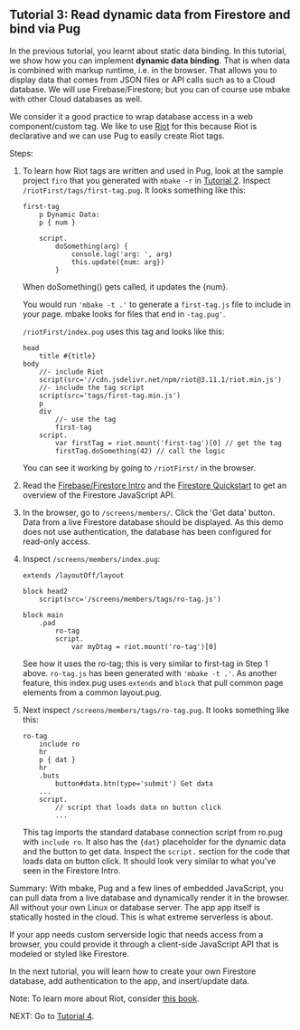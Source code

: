 ## Tutorial 3: Read dynamic data from Firestore and bind via Pug

In the previous tutorial, you learnt about static data binding. In this tutorial, we show how you can implement __dynamic data binding__. That is when data is combined with markup runtime, i.e. in the browser. That allows you to display data that comes from JSON files or API calls such as to a Cloud database. We will use Firebase/Firestore; but you can of course use mbake with other Cloud databases as well.

We consider it a good practice to wrap database access in a web component/custom tag. We like to use [Riot](https://riot.js.org/) for this because Riot is declarative and we can use Pug to easily create Riot tags.

Steps:

1. To learn how Riot tags are written and used in Pug, look at the sample project `firo` that you generated with `mbake -r` in [Tutorial 2](/t2/). Inspect `/riotFirst/tags/first-tag.pug`. It looks something like this:

    ```
    first-tag
        p Dynamic Data:
        p { num }

        script.
            doSomething(arg) {
                console.log('arg: ', arg)
                this.update({num: arg})
            }
    ```

    When doSomething() gets called, it updates the {num}.

    You would run `'mbake -t .'` to generate a `first-tag.js` file to include in your page. mbake looks for files that end in `-tag.pug'`.
    
    `/riotFirst/index.pug` uses this tag and looks like this:

    ```
    head
        title #{title}
    body
        //- include Riot
        script(src='//cdn.jsdelivr.net/npm/riot@3.11.1/riot.min.js')
        //- include the tag script
        script(src='tags/first-tag.min.js')
        p
        div
            //- use the tag
            first-tag
        script.
            var firstTag = riot.mount('first-tag')[0] // get the tag
            firstTag.doSomething(42) // call the logic
    ```
    You can see it working by going to `/riotFirst/` in the browser.


2. Read the [Firebase/Firestore Intro](https://firebase.google.com/docs/firestore/)  and the [Firestore Quickstart](https://firebase.google.com/docs/firestore/quickstart) to get an overview of the Firestore JavaScript API.

3. In the browser, go to `/screens/members/`. Click the 'Get data' button. Data from a live Firestore database should be displayed. As this demo does not use authentication, the database has been configured for read-only access.

4. Inspect `/screens/members/index.pug`:

    ```
    extends /layoutOff/layout

    block head2
        script(src='/screens/members/tags/ro-tag.js')

    block main
        .pad
            ro-tag
            script.
                var myDtag = riot.mount('ro-tag')[0]
    ```
    See how it uses the ro-tag; this is very similar to first-tag in Step 1 above. `ro-tag.js` has been generated with `'mbake -t .'`. As another feature, this index.pug uses `extends` and `block` that pull common page elements from a common layout.pug. 

5. Next inspect `/screens/members/tags/ro-tag.pug`. It looks something like this:

    ```
    ro-tag
        include ro
        hr
        p { dat }
        hr
        .buts
            button#data.btn(type='submit') Get data
        ...
        script.
            // script that loads data on button click
            ...
    ```
    This tag imports the standard database connection script from ro.pug with `include ro`. It also has the `{dat}` placeholder for the dynamic data and the button to get data. Inspect the `script.` section for the code that loads data on button click. It should look very similar to what you've seen in the Firestore Intro.

Summary: With mbake, Pug and a few lines of embedded JavaScript, you can pull data from a live database and dynamically render it in the browser. All without your own Linux or database server. The app  app itself is statically hosted in the cloud. This is what extreme serverless is about. 

If your app needs custom serverside logic that needs access from a browser, you could provide it through a client-side JavaScript API that is modeled or styled like Firestore.

In the next tutorial, you will learn how to create your own Firestore database, add authentication to the app, and insert/update data.

Note: To learn more about Riot, consider [this book](http://bleedingedgepress.com/building-apps-with-riot).

NEXT: Go to [Tutorial 4](/t4/).



